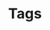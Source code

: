 ---
layout: tags
title: Tags
permalink: /tags/
sidebar: true
order: 6
description: >
  List of all categories & tags of the blog.
---